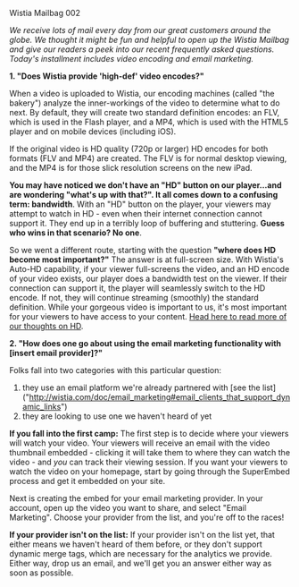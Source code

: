 Wistia Mailbag 002

*We receive lots of mail every day from our great customers around the globe. We thought it might be fun and helpful to open up the Wistia Mailbag and give our readers a peek into our recent frequently asked questions. Today's installment includes video encoding and email marketing.*

**1. "Does Wistia provide 'high-def' video encodes?"**

When a video is uploaded to Wistia, our encoding machines (called "the bakery") analyze the inner-workings of the video to determine what to do next. By default, they will create two standard definition encodes: an FLV, which is used in the Flash player, and a MP4, which is used with the HTML5 player and on mobile devices (including iOS).

If the original video is HD quality (720p or larger) HD encodes for both formats (FLV and MP4) are created. The FLV is for normal desktop viewing, and the MP4 is for those slick resolution screens on the new iPad.

**You may have noticed we don't have an "HD" button on our player...and are wondering "what's up with that?". It all comes down to a confusing term: bandwidth**. With an "HD" button on the player, your viewers may attempt to watch in HD - even when their internet connection cannot support it. They end up in a terribly loop of buffering and stuttering. **Guess who wins in that scenario? No one**.

So we went a different route, starting with the question **"where does HD become most important?"** The answer is at full-screen size. With Wistia's Auto-HD capability, if your viewer full-screens the video, and an HD encode of your video exists, our player does a bandwidth test on the viewer. If their connection can support it, the player will seamlessly switch to the HD encode. If not, they will continue streaming (smoothly) the standard definition. While your gorgeous video is important to us, it's most important for your viewers to have access to your content. [Head here to read more of our thoughts on HD](http://wistia.com/blog/the-hd-button-is-dead-long-live-hd/ "Long Live HD").

**2. "How does one go about using the email marketing functionality with [insert email provider]?"**

Folks fall into two categories with this particular question:

1. they use an email platform we're already partnered with [see the list] ("http://wistia.com/doc/email_marketing#email_clients_that_support_dynamic_links")
2. they are looking to use one we haven't heard of yet

**If you fall into the first camp:**
The first step is to decide where your viewers will watch your video. Your viewers will receive an email with the video thumbnail embedded - clicking it will take them to where they can watch the video - and *you* can track their viewing session. If you want your viewers to watch the video on your homepage, start by going through the SuperEmbed process and get it embedded on your site.

Next is creating the embed for your email marketing provider. In your account, open up the video you want to share, and select "Email Marketing". Choose your provider from the list, and you're off to the races!

**If your provider isn't on the list:**
If your provider isn't on the list yet, that either means we haven't heard of them before, or they don't support dynamic merge tags, which are necessary for the analytics we provide. Either way, drop us an email, and we'll get you an answer either way as soon as possible.



